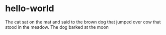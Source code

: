 # hello-world
The cat sat on the mat and 
said to the brown dog that
jumped over cow that stood
in the meadow.
The dog barked at the moon